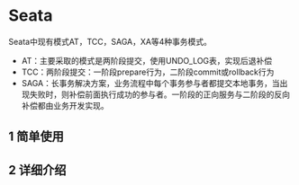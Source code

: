 # Seata
Seata中现有模式AT，TCC，SAGA，XA等4种事务模式。 

* AT：主要采取的模式是两阶段提交，使用UNDO_LOG表，实现后退补偿
* TCC：两阶段提交：一阶段prepare行为，二阶段commit或rollback行为
* SAGA：长事务解决方案，业务流程中每个事务参与者都提交本地事务，当出现失败时，则补偿前面执行成功的参与者。一阶段的正向服务与二阶段的反向补偿都由业务开发实现。


## 1 简单使用

## 2 详细介绍

